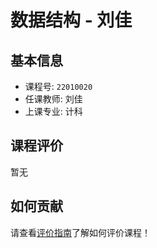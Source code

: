 # 数据结构 - 刘佳

## 基本信息

- 课程号: `22010020`
- 任课教师: 刘佳
- 上课专业: 计科

## 课程评价

暂无

## 如何贡献

请查看[评价指南](../how-to-comment.md)了解如何评价课程！
